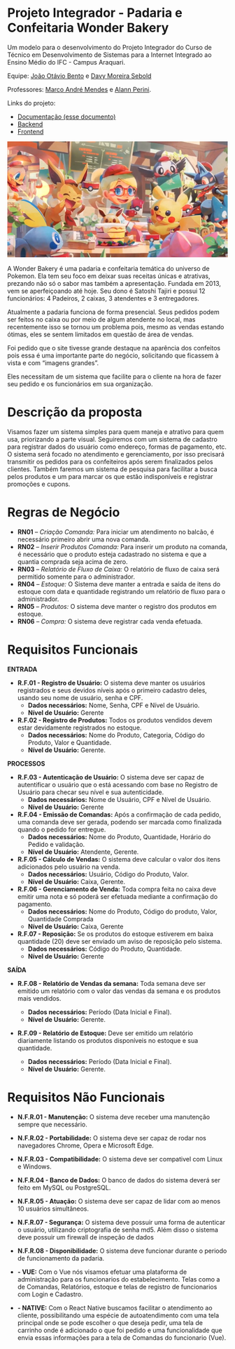 # Projeto Integrador - Padaria e Confeitaria Wonder Bakery

Um modelo para o desenvolvimento do Projeto Integrador do Curso de Técnico em Desenvolvimento de Sistemas para a Internet Integrado ao Ensino Médio do IFC - Campus Araquari.

Equipe: [João Otávio Bento](https://github.com/MsHapen) e [Davy Moreira Sebold](https://github.com/Rascro)

Professores: [Marco André Mendes](github.com/marcoandre) e [Alann Perini](https://github.com/AlannKPerini).

Links do projeto:

-   [Documentação (esse documento)](https://github.com/MsHapen/pi_modelo.git)
-   [Backend](github.com/marcoandre/pi-backend)
-   [Frontend](github.com/marcoandre/pi-frontend)

![Wonder_Bakery](docs/Wonder-Bakery.webp "Wonder Bakery")

A Wonder Bakery é uma padaria e confeitaria temática do universo de Pokemon. Ela tem seu foco em deixar suas receitas únicas e atrativas, prezando não só o sabor mas também a apresentação. Fundada em 2013, vem se aperfeiçoando até hoje. Seu dono é Satoshi Tajiri e possui 12 funcionários: 4 Padeiros, 2 caixas, 3 atendentes e 3 entregadores.

Atualmente a padaria funciona de forma presencial. Seus pedidos podem ser feitos no  caixa ou por meio de algum atendente no local, mas recentemente isso se tornou um problema pois, mesmo as vendas estando ótimas, eles se sentem limitados em questão de área de vendas.

Foi pedido que o site tivesse grande destaque na aparência dos confeitos pois essa é uma importante parte do negócio, solicitando que ficassem à vista e com “imagens grandes”.

Eles necessitam de um sistema que facilite para o cliente na hora de fazer seu pedido e os funcionários em sua organização.

# Descrição da proposta

Visamos fazer um sistema simples para quem maneja e atrativo para quem usa, priorizando a parte visual. Seguiremos com um sistema de cadastro para registrar dados do usuário como endereço, formas de pagamento, etc. O sistema será focado no atendimento e gerenciamento, por isso precisará transmitir os pedidos para os confeiteiros após serem finalizados pelos clientes. Também faremos um sistema de pesquisa para facilitar a busca pelos produtos e um para marcar os que estão indisponíveis e registrar promoções e cupons. 

# Regras de Negócio 

- **RN01** – *Criação Comanda:* Para iniciar um atendimento no balcão, é necessário primeiro abrir uma nova comanda.
- **RN02** – *Inserir Produtos Comanda:* Para inserir um produto na comanda, é necessário que o produto esteja cadastrado no sistema e que a quantia comprada seja acima de zero.
- **RN03** – *Relatório de Fluxo de Caixa:* O relatório de fluxo de caixa será permitido somente para o administrador.
- **RN04** – *Estoque:* O Sistema deve manter a entrada e saída de itens do estoque com data e quantidade registrando um relatório de fluxo para o administrador.
- **RN05** – *Produtos:* O sistema deve manter o registro dos produtos em estoque.
- **RN06** – *Compra:* O sistema deve registrar cada venda efetuada.

# Requisitos Funcionais

**ENTRADA**

- **R.F.01 - Registro de Usuário:** O sistema deve manter os usuários registrados e seus devidos níveis após o primeiro cadastro deles, usando seu nome de usuário, senha e CPF.
    - **Dados necessários:** Nome, Senha, CPF e Nível de Usuário.
    - **Nível de Usuário:** Gerente
- **R.F.02 - Registro de Produtos:** Todos os produtos vendidos devem estar devidamente registrados no estoque.
    - **Dados necessários:** Nome do Produto, Categoria, Código do Produto, Valor e Quantidade.
    - **Nível de Usuário:** Gerente.

**PROCESSOS**

- **R.F.03 - Autenticação de Usuário:** O sistema deve ser capaz de autentificar o usuário que o está acessando com base no Registro de Usuário para checar seu nível e sua autenticidade.
    - **Dados necessários:** Nome de Usuário, CPF e Nível de Usuário.
    - **Nível de Usuário:** Gerente
- **R.F.04 - Emissão de Comandas:** Após a confirmação de cada pedido, uma comanda deve ser gerada, podendo ser marcada como finalizada quando o pedido for entregue.
    - **Dados necessários:** Nome do Produto, Quantidade, Horário do Pedido e validação.
    - **Nível de Usuário:** Atendente, Gerente.
- **R.F.05 - Cálculo de Vendas:** O sistema deve calcular o valor dos itens adicionados pelo usuário na venda.
    - **Dados necessários:** Usuário, Código do Produto, Valor.
    - **Nível de Usuário:** Caixa, Gerente.
- **R.F.06 - Gerenciamento de Venda:** Toda compra feita no caixa deve emitir uma nota e só poderá ser efetuada mediante a confirmação do pagamento.
    - **Dados necessários:** Nome do Produto, Código do produto, Valor, Quantidade Comprada
    - **Nível de Usuário:** Caixa, Gerente
- **R.F.07 - Reposição:** Se os produtos do estoque estiverem em baixa quantidade (20) deve ser enviado um aviso de reposição pelo sistema.
    - **Dados necessários:** Código do Produto, Quantidade.
    - **Nível de Usuário:** Gerente

**SAÍDA**

- **R.F.08 - Relatório de Vendas da semana:** Toda semana deve ser emitido um relatório com o valor das vendas da semana e os produtos mais vendidos.
    - **Dados necessários:** Período (Data Inicial e Final).
    - **Nível de Usuário:** Gerente.

- **R.F.09 - Relatório de Estoque:** Deve ser emitido um relatório diariamente listando os produtos disponíveis no estoque e sua quantidade. 
    - **Dados necessários:** Período (Data Inicial e Final).
    - **Nível de Usuário:** Gerente.

# Requisitos Não Funcionais

- **N.F.R.01 - Manutenção:** O sistema deve receber uma manutenção sempre que necessário.

- **N.F.R.02 - Portabilidade:** O sistema deve ser capaz de rodar nos navegadores Chrome, Opera e Microsoft Edge.

- **N.F.R.03 - Compatibilidade:** O sistema deve ser compativel com Linux e Windows.

- **N.F.R.04 - Banco de Dados:** O banco de dados do sistema deverá ser feito em MySQL ou PostgreSQL.

- **N.F.R.05 - Atuação:** O sistema deve ser capaz de lidar com ao menos 10 usuários simultâneos.

- **N.F.R.07 - Segurança:** O sistema deve possuir uma forma de autenticar o usuário, utilizando criptografia de senha md5. Além disso o sistema deve possuir um firewall de inspeção de dados

- **N.F.R.08 - Disponibilidade:** O sistema deve funcionar durante o periodo de funcionamento da padaria.

- **- VUE:**
 Com o Vue nós visamos efetuar uma plataforma de administração para os funcionarios do estabelecimento. Telas como a de Comandas, Relatórios, estoque e telas de registro de funcionarios com Login e Cadastro.
- **- NATIVE:**
 Com o React Native buscamos facilitar o atendimento ao cliente, possibilitando uma espécie de autoatendimento com uma tela principal onde se pode escolher o que deseja pedir, uma tela de carrinho onde é adicionado o que foi pedido e uma funcionalidade que envia essas informações para a tela de Comandas do funcionario (Vue).

